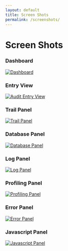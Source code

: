 ```yaml
---
layout: default
title: Screen Shots
permalink: /screenshots/
---
```


# Screen Shots

<div class="row">
    <div class="col-md-3">
        <h3>Dashboard</h3>
        <div class="thumbnail">
            <a href="https://cloud.githubusercontent.com/assets/51875/8369827/b70355ee-1bfe-11e5-9748-dd864f0500de.png" class="fancybox" rel="screenshots"><img src="https://cloud.githubusercontent.com/assets/51875/8369827/b70355ee-1bfe-11e5-9748-dd864f0500de.png" alt="Dashboard"></a>
        </div>
    </div>
    <div class="col-md-3">
        <h3>Entry View</h3>
        <div class="thumbnail">
            <a href="https://cloud.githubusercontent.com/assets/51875/8395061/3b004aca-1d97-11e5-8b71-6787c662ea3e.png" class="fancybox" rel="screenshots"><img src="https://cloud.githubusercontent.com/assets/51875/8395061/3b004aca-1d97-11e5-8b71-6787c662ea3e.png" alt="Audit Entry View"></a>
        </div>
    </div>
    <div class="col-md-3">
        <h3>Trail Panel</h3>
        <div class="thumbnail">
            <a href="https://cloud.githubusercontent.com/assets/51875/8372048/7f4f86de-1c1e-11e5-91a5-7052b597992f.png" class="fancybox" rel="screenshots"><img src="https://cloud.githubusercontent.com/assets/51875/8372048/7f4f86de-1c1e-11e5-91a5-7052b597992f.png" alt="Trail Panel"></a>
        </div>
    </div>
    <div class="col-md-3">
        <h3>Database Panel</h3>
        <div class="thumbnail">
            <a href="https://cloud.githubusercontent.com/assets/51875/8395068/94b25018-1d97-11e5-9857-a7d3e151cc97.png" class="fancybox" rel="screenshots"><img src="https://cloud.githubusercontent.com/assets/51875/8395068/94b25018-1d97-11e5-9857-a7d3e151cc97.png" alt="Database Panel"></a>
        </div>
    </div>
    <div class="col-md-3">
        <h3>Log Panel</h3>
        <div class="thumbnail">
            <a href="https://cloud.githubusercontent.com/assets/51875/8395070/af005528-1d97-11e5-8629-0a4fb3f9b4dd.png" class="fancybox" rel="screenshots"><img src="https://cloud.githubusercontent.com/assets/51875/8395070/af005528-1d97-11e5-8629-0a4fb3f9b4dd.png" alt="Log Panel"></a>
        </div>
    </div>
    <div class="col-md-3">
        <h3>Profiling Panel</h3>
        <div class="thumbnail">
            <a href="https://cloud.githubusercontent.com/assets/51875/8395072/cc95d2a2-1d97-11e5-891e-05580d03fd7a.png" class="fancybox" rel="screenshots"><img src="https://cloud.githubusercontent.com/assets/51875/8395072/cc95d2a2-1d97-11e5-891e-05580d03fd7a.png" alt="Profiling Panel"></a>
        </div>
    </div>
    <div class="col-md-3">
        <h3>Error Panel</h3>
        <div class="thumbnail">
            <a href="https://cloud.githubusercontent.com/assets/51875/8395074/f9b1d196-1d97-11e5-874d-829c095aead8.png" class="fancybox" rel="screenshots"><img src="https://cloud.githubusercontent.com/assets/51875/8395074/f9b1d196-1d97-11e5-874d-829c095aead8.png" alt="Error Panel"></a>
        </div>
    </div>
    <div class="col-md-3">
        <h3>Javascript Panel</h3>
        <div class="thumbnail">
            <a href="https://cloud.githubusercontent.com/assets/51875/8395077/25f75e88-1d98-11e5-9ade-32a5e9b16511.png" class="fancybox" rel="screenshots"><img src="https://cloud.githubusercontent.com/assets/51875/8395077/25f75e88-1d98-11e5-9ade-32a5e9b16511.png" alt="Javascript Panel"></a>
        </div>
    </div>
</div>
